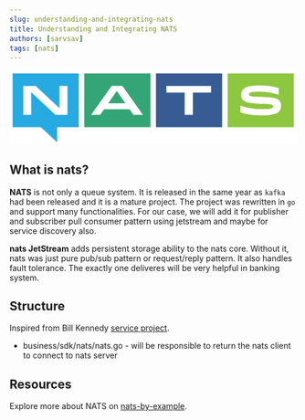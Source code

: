 ```yaml
---
slug: understanding-and-integrating-nats
title: Understanding and Integrating NATS
authors: [sarvsav]
tags: [nats]
---
```


[![NATS](./nats-horizontal-color.png)](https://nats.io/)

## What is nats?

**NATS** is not only a queue system. It is released in the same year as `kafka` had been released and it is a mature project. The project was rewritten in `go` and support many functionalities. For our case, we will add it for publisher and subscriber pull consumer pattern using jetstream and maybe for service discovery also.

**nats JetStream** adds persistent storage ability to the nats core. Without it, nats was just pure pub/sub pattern or request/reply pattern. It also handles fault tolerance. The exactly one deliveres will be very helpful in banking system.

## Structure

Inspired from Bill Kennedy [service project](https://github.com/ardanlabs/service).

- business/sdk/nats/nats.go - will be responsible to return the nats client to connect to nats server

## Resources

Explore more about NATS on [nats-by-example](https://natsbyexample.com/).
